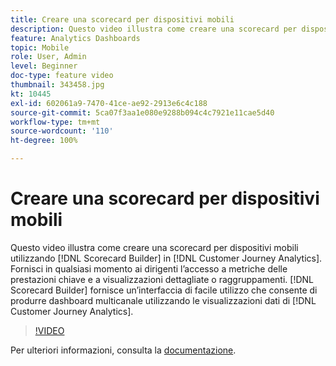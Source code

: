 ```yaml
---
title: Creare una scorecard per dispositivi mobili
description: Questo video illustra come creare una scorecard per dispositivi mobili utilizzando il Generatore di scorecard di Customer Journey Analytics. Fornisci in qualsiasi momento ai dirigenti l’accesso a metriche delle prestazioni chiave e a visualizzazioni dettagliate o raggruppamenti. Il Generatore di scorecard fornisce un’interfaccia di facile utilizzo che consente di produrre dashboard multicanale utilizzando le visualizzazioni dati di Customer Journey Analytics.
feature: Analytics Dashboards
topic: Mobile
role: User, Admin
level: Beginner
doc-type: feature video
thumbnail: 343458.jpg
kt: 10445
exl-id: 602061a9-7470-41ce-ae92-2913e6c4c188
source-git-commit: 5ca07f3aa1e080e9288b094c4c7921e11cae5d40
workflow-type: tm+mt
source-wordcount: '110'
ht-degree: 100%

---
```


# Creare una scorecard per dispositivi mobili

Questo video illustra come creare una scorecard per dispositivi mobili utilizzando [!DNL Scorecard Builder] in [!DNL Customer Journey Analytics]. Fornisci in qualsiasi momento ai dirigenti l’accesso a metriche delle prestazioni chiave e a visualizzazioni dettagliate o raggruppamenti. [!DNL Scorecard Builder] fornisce un’interfaccia di facile utilizzo che consente di produrre dashboard multicanale utilizzando le visualizzazioni dati di [!DNL Customer Journey Analytics].

>[!VIDEO](https://video.tv.adobe.com/v/3409730/?quality=12&learn=on&captions=ita)

Per ulteriori informazioni, consulta la [documentazione](https://experienceleague.adobe.com/docs/analytics-platform/using/cja-dashboards/create-scorecard.html?lang=it).